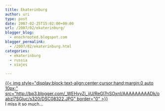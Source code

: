 ```yaml
---
title: Ekaterinburg
author: uri
type: post
date: 2007-02-25T15:02:00+00:00
url: /2007/02/ekaterinburg/
blogger_blog:
  - enochrooted.blogspot.com
blogger_permalink:
  - /2007/02/ekaterinburg.html
categories:
  - ekaterinburg
  - russia
  - viajes

---
```

[{{< img style="display:block;text-align:center;cursor:hand;margin:0 auto 10px;" src="http://bp3.blogger.com/_WEHvyZj_jiU/ReGl7nSOxnI/AAAAAAAAADk/oabzl7SGluc/s320/DSC08322.JPG" border="0" >}}][1]  
I miss it so much&#8230;

 [1]: http://bp3.blogger.com/_WEHvyZj_jiU/ReGl7nSOxnI/AAAAAAAAADk/oabzl7SGluc/s1600-h/DSC08322.JPG